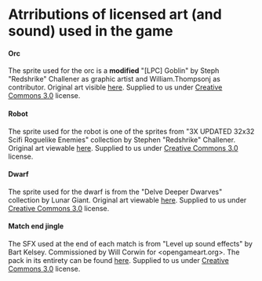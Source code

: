 # Atrributions of licensed art (and sound) used in the game

#### Orc
The sprite used for the orc is a **modified** "\[LPC] Goblin" by Steph "Redshrike" Challener as graphic artist and William.Thompsonj as contributor. Original art visible [here](https://opengameart.org/content/lpc-goblin). Supplied to us under [Creative Commons 3.0][1] license.

#### Robot
The sprite used for the robot is one of the sprites from "3X UPDATED 32x32 Scifi Roguelike Enemies" collection by Stephen "Redshrike" Challener. Original art viewable [here](https://opengameart.org/content/3x-updated-32x32-scifi-roguelike-enemies). Supplied to us under [Creative Commons 3.0][1] license.

#### Dwarf
The sprite used for the dwarf is from the "Delve Deeper Dwarves" collection by Lunar Giant. Original art viewable [here](https://opengameart.org/content/delve-deeper-dwarves). Supplied to us under [Creative Commons 3.0][1] license.

#### Match end jingle
The SFX used at the end of each match is from "Level up sound effects" by Bart Kelsey. Commissioned by Will Corwin for <opengameart.org>. The pack in its entirety can be found [here](https://opengameart.org/content/level-up-sound-effects). Supplied to us under [Creative Commons 3.0][1] license.

[1]: https://creativecommons.org/licenses/by/3.0/
